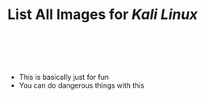 <h1>List All Images for <b><i>Kali Linux</i></b></h1>

<br><br><br><br>

- This is basically just for fun </li>
- You can do dangerous things with this </li>

